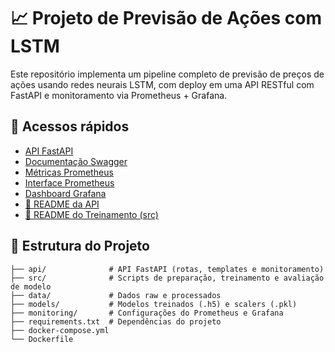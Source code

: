 # 📈 Projeto de Previsão de Ações com LSTM

Este repositório implementa um pipeline completo de previsão de preços de ações usando redes neurais LSTM, com deploy em uma API RESTful com FastAPI e monitoramento via Prometheus + Grafana.

## 🔗 Acessos rápidos

- [API FastAPI](http://localhost:8000/)
- [Documentação Swagger](http://localhost:8000/docs)
- [Métricas Prometheus](http://localhost:8000/metrics)
- [Interface Prometheus](http://localhost:9090)
- [Dashboard Grafana](http://localhost:3000)
- [📂 README da API](./api/README.md)
- [🧠 README do Treinamento (src)](./src/README.md)

## 📁 Estrutura do Projeto

```
├── api/              # API FastAPI (rotas, templates e monitoramento)
├── src/              # Scripts de preparação, treinamento e avaliação de modelo
├── data/             # Dados raw e processados
├── models/           # Modelos treinados (.h5) e scalers (.pkl)
├── monitoring/       # Configurações do Prometheus e Grafana
├── requirements.txt  # Dependências do projeto
├── docker-compose.yml
└── Dockerfile
```

